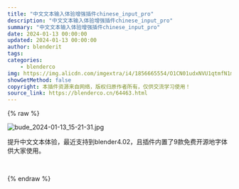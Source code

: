 ```yaml
---
title: "中文文本输入体验增强插件chinese_input_pro"
description: "中文文本输入体验增强插件chinese_input_pro"
summary: "中文文本输入体验增强插件chinese_input_pro"
date: 2024-01-13 00:00:00
updated: 2024-01-13 00:00:00
author: blenderit
tags: 
categories:
    - blenderco
img: https://img.alicdn.com/imgextra/i4/1856665554/O1CN01udxNVU1qtmfN1mmEj_!!1856665554.jpg
showGetMethod: false
copyright: 本插件资源来自网络，版权归原作者所有，仅供交流学习使用！
source_link: https://blenderco.cn/64463.html
---
```


{% raw %}
<p><img src="https://img.alicdn.com/imgextra/i4/1856665554/O1CN01udxNVU1qtmfN1mmEj_!!1856665554.jpg" alt="bude_2024-01-13_15-21-31.jpg"></p><p>提升中文文本体验，最近支持到blender4.02，且插件内置了9款免费开源地字体供大家使用。</p><p> </p>
<div style="display: none">blenderco</div>
{% endraw %}